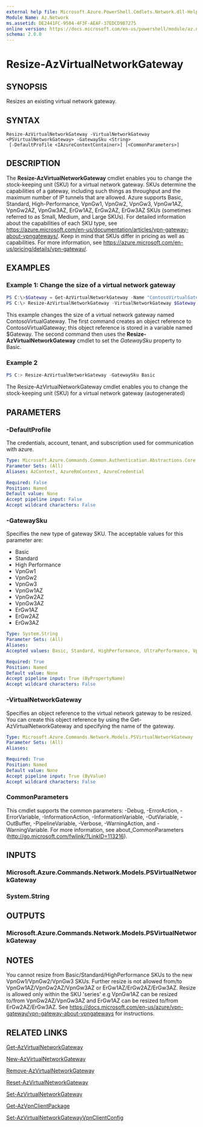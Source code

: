 ```yaml
---
external help file: Microsoft.Azure.PowerShell.Cmdlets.Network.dll-Help.xml
Module Name: Az.Network
ms.assetid: DE2441FC-9504-4F3F-AEAF-37EDCD9B7275
online version: https://docs.microsoft.com/en-us/powershell/module/az.network/resize-azvirtualnetworkgateway
schema: 2.0.0
---
```


# Resize-AzVirtualNetworkGateway

## SYNOPSIS
Resizes an existing virtual network gateway.

## SYNTAX

```
Resize-AzVirtualNetworkGateway -VirtualNetworkGateway <PSVirtualNetworkGateway> -GatewaySku <String>
 [-DefaultProfile <IAzureContextContainer>] [<CommonParameters>]
```

## DESCRIPTION
The **Resize-AzVirtualNetworkGateway** cmdlet enables you to change the stock-keeping unit (SKU) for a virtual network gateway.
SKUs determine the capabilities of a gateway, including such things as throughput and the maximum number of IP tunnels that are allowed.
Azure supports Basic, Standard, High-Performance, VpnGw1, VpnGw2, VpnGw3, VpnGw1AZ, VpnGw2AZ, VpnGw3AZ, ErGw1AZ, ErGw2AZ, ErGw3AZ SKUs (sometimes referred to as Small, Medium, and Large SKUs).
For detailed information about the capabilities of each SKU type, see https://azure.microsoft.com/en-us/documentation/articles/vpn-gateway-about-vpngateways/.
Keep in mind that SKUs differ in pricing as well as capabilities.
For more information, see https://azure.microsoft.com/en-us/pricing/details/vpn-gateway/.

## EXAMPLES

### Example 1: Change the size of a virtual network gateway
```powershell
PS C:\>$Gateway = Get-AzVirtualNetworkGateway -Name "ContosoVirtualGateway"
PS C:\> Resize-AzVirtualNetworkGateway -VirtualNetworkGateway $Gateway -GatewaySku "Basic"
```

This example changes the size of a virtual network gateway named ContosoVirtualGateway.
The first command creates an object reference to ContosoVirtualGateway; this object reference is stored in a variable named $Gateway.
The second command then uses the **Resize-AzVirtualNetworkGateway** cmdlet to set the *GatewaySku* property to Basic.

### Example 2
```powershell <!-- Aladdin Generated Example --> 
PS C:> Resize-AzVirtualNetworkGateway -GatewaySku Basic
```

The Resize-AzVirtualNetworkGateway cmdlet enables you to change the stock-keeping unit (SKU) for a virtual network gateway (autogenerated)

## PARAMETERS

### -DefaultProfile
The credentials, account, tenant, and subscription used for communication with azure.

```yaml
Type: Microsoft.Azure.Commands.Common.Authentication.Abstractions.Core.IAzureContextContainer
Parameter Sets: (All)
Aliases: AzContext, AzureRmContext, AzureCredential

Required: False
Position: Named
Default value: None
Accept pipeline input: False
Accept wildcard characters: False
```

### -GatewaySku
Specifies the new type of gateway SKU.
The acceptable values for this parameter are:
- Basic
- Standard
- High Performance
- VpnGw1
- VpnGw2
- VpnGw3
- VpnGw1AZ 
- VpnGw2AZ 
- VpnGw3AZ 
- ErGw1AZ 
- ErGw2AZ 
- ErGw3AZ 

```yaml
Type: System.String
Parameter Sets: (All)
Aliases:
Accepted values: Basic, Standard, HighPerformance, UltraPerformance, VpnGw1, VpnGw2, VpnGw3, VpnGw1AZ, VpnGw2AZ, VpnGw3AZ, ErGw1AZ, ErGw2AZ, ErGw3AZ

Required: True
Position: Named
Default value: None
Accept pipeline input: True (ByPropertyName)
Accept wildcard characters: False
```

### -VirtualNetworkGateway
Specifies an object reference to the virtual network gateway to be resized.
You can create this object reference by using the Get-AzVirtualNetworkGateway and specifying the name of the gateway.

```yaml
Type: Microsoft.Azure.Commands.Network.Models.PSVirtualNetworkGateway
Parameter Sets: (All)
Aliases:

Required: True
Position: Named
Default value: None
Accept pipeline input: True (ByValue)
Accept wildcard characters: False
```

### CommonParameters
This cmdlet supports the common parameters: -Debug, -ErrorAction, -ErrorVariable, -InformationAction, -InformationVariable, -OutVariable, -OutBuffer, -PipelineVariable, -Verbose, -WarningAction, and -WarningVariable. For more information, see about_CommonParameters (http://go.microsoft.com/fwlink/?LinkID=113216).

## INPUTS

### Microsoft.Azure.Commands.Network.Models.PSVirtualNetworkGateway

### System.String

## OUTPUTS

### Microsoft.Azure.Commands.Network.Models.PSVirtualNetworkGateway

## NOTES
You cannot resize from Basic/Standard/HighPerformance SKUs to the new VpnGw1/VpnGw2/VpnGw3 SKUs. Further resize is not allowed from/to VpnGw1AZ/VpnGw2AZ/VpnGw3AZ or ErGw1AZ/ErGw2AZ/ErGw3AZ. Resize is allowed only within the SKU 'series' e.g VpnGw1AZ can be resized to/from VpnGw2AZ/VpnGw3AZ and ErGw1AZ can be resized to/from ErGw2AZ/ErGw3AZ. See https://docs.microsoft.com/en-us/azure/vpn-gateway/vpn-gateway-about-vpngateways for instructions.

## RELATED LINKS

[Get-AzVirtualNetworkGateway](./Get-AzVirtualNetworkGateway.md)

[New-AzVirtualNetworkGateway](./New-AzVirtualNetworkGateway.md)

[Remove-AzVirtualNetworkGateway](./Remove-AzVirtualNetworkGateway.md)

[Reset-AzVirtualNetworkGateway](./Reset-AzVirtualNetworkGateway.md)

[Set-AzVirtualNetworkGateway](./Set-AzVirtualNetworkGateway.md)

[Get-AzVpnClientPackage](./Get-AzVpnClientPackage.md)

[Set-AzVirtualNetworkGatewayVpnClientConfig](./Set-AzVirtualNetworkGatewayVpnClientConfig.md)
